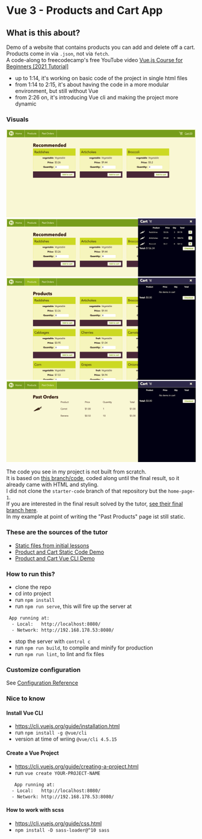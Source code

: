 # Vue 3 - Products and Cart App

## What is this about?

Demo of a website that contains products you can add and delete off a cart.</br>
Products come in via `.json`, not via `fetch`.</br>
A code-along to freecodecamp's free YouTube video [Vue.js Course for Beginners [2021 Tutorial]](https://www.youtube.com/watch?v=FXpIoQ_rT_c)</br>

- up to 1:14, it's working on basic code of the project in single html files
- from 1:14 to 2:15, it's about having the code in a more modular environment, but still without Vue
- from 2:26 on, it's introducing Vue cli and making the project more dynamic

### Visuals
![home01](./screenshots/home01.png)
![home02](./screenshots/home02.png)
![products01](./screenshots/products01.png)
![pastorders01](./screenshots/pastorders01.png)

The code you see in my project is not built from scratch.</br>
It is based on [this branch/code](https://github.com/gwenf/vue3-fcc-course-basic-product-cart-demo/tree/home-page-1), coded along until the final result, so it already came with HTML and styling.</br>
I did not clone the `starter-code` branch of that repository but the `home-page-1`.</br>
If you are interested in the final result solved by the tutor, [see their final branch here](https://github.com/gwenf/vue3-fcc-course-vue-cli-product-cart-demo/tree/4-reusable-components).</br>
In my example at point of writing the "Past Products" page ist still static.</br>

<!-- TODO:
add general learning as an extra branch
add static code demo as an extra branch
add descriptive READMEs to those branches
- first part of video shows general learnings about vue.js
- second important part of video: extract static content, bit by bit
- in both of those parts, everything's based on importing vue3 via CDN `<script src="https://unpkg.com/vue@next"></script>`, only in the dynamic part we npm installed vue -->

### These are the sources of the tutor
- [Static files from initial lessons](https://github.com/gwenf/vue3-fcc-course-static-code)
- [Product and Cart Static Code Demo](https://github.com/gwenf/vue3-fcc-course-basic-product-cart-demo)
- [Product and Cart Vue CLI Demo](https://github.com/gwenf/vue3-fcc-course-vue-cli-product-cart-demo)


### How to run this?
- clone the repo
- cd into project
- run `npm install`
- run `npm run serve`, this will fire up the server at
```
 App running at:
  - Local:   http://localhost:8080/
  - Network: http://192.168.178.53:8080/
```
- stop the server with `control c`
- run `npm run build`, to compile and minify for production
- run `npm run lint`, to lint and fix files

### Customize configuration
See [Configuration Reference](https://cli.vuejs.org/config/)

### Nice to know

#### Install Vue CLI

- https://cli.vuejs.org/guide/installation.html
- run `npm install -g @vue/cli`
- version at time of wriing `@vue/cli 4.5.15`

#### Create a Vue Project

 - https://cli.vuejs.org/guide/creating-a-project.html
 - run `vue create YOUR-PROJECT-NAME`

```
   App running at:
  - Local:   http://localhost:8080/
  - Network: http://192.168.178.53:8080/
```

#### How to work with scss

- https://cli.vuejs.org/guide/css.html
- `npm install -D sass-loader@^10 sass`
